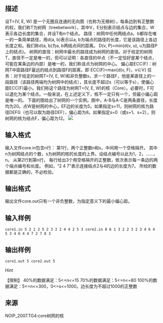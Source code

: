 ## 描述

设T=(V, E, W) 是一个无圈且连通的无向图（也称为无根树），每条边到有正整数的权，我们称T为树网（treebetwork），其中V，E分别表示结点与边的集合，W表示各边长度的集合，并设T有n个结点。 路径：树网中任何两结点a，b都存在唯一的一条简单路径，用d(a, b)表示以a, b为端点的路径的长度，它是该路径上各边长度之和。我们称d(a, b)为a, b两结点间的距离。 D(v, P)=min{d(v, u), u为路径P上的结点}。 树网的直径：树网中最长的路径成为树网的直径。对于给定的树网T，直径不一定是唯一的，但可以证明：各直径的中点（不一定恰好是某个结点，可能在某条边的内部）是唯一的，我们称该点为树网的中心。 偏心距ECC(F)：树网T中距路径F最远的结点到路径F的距离，即 ECC(F)=max{d(v, F)，v∈V} 任务：对于给定的树网T=(V, E, W)和非负整数s，求一个路径F，他是某直径上的一段路径（该路径两端均为树网中的结点），其长度不超过s（可以等于s），使偏心距ECC(F)最小。我们称这个路径为树网T=(V, E, W)的核（Core）。必要时，F可以退化为某个结点。一般来说，在上述定义下，核不一定只有一个，但最小偏心距是唯一的。 下面的图给出了树网的一个实例。图中，A-B与A-C是两条直径，长度均为20。点W是树网的中心，EF边的长度为5。如果指定s=11，则树网的核为路径DEFG（也可以取为路径DEF），偏心距为8。如果指定s=0（或s=1、s=2），则树网的核为结点F，偏心距为12。 <img border=0 src=http://60.191.162.158:8080/JudgeOnline/images/p1116.gif> 

## 输入格式

输入文件core.in包含n行： 第1行，两个正整数n和s，中间用一个空格隔开。 其中n为树网结点的个数，s为树网的核的长度的上界。设结点编号以此为1，2，……，n。 从第2行到第n行， 每行给出3个用空格隔开的正整数，依次表示每一条边的两个端点编号和长度。 例如，“2 4 7”表示连接结点2与4的边的长度为7。 所给的数据都是正确的，不必检验。 

## 输出格式

输出文件core.out只有一个非负整数，为指定意义下的最小偏心距。

## 输入样例

```plaintext
core1.in 5 2 1 2 5 2 3 2 2 4 4 2 5 3 core2.in 8 6 1 3 2 2 3 2 3 4 6 4 5 3 4 6 4 4 7 2 7 8 3 
```

## 输出样例

```plaintext
core1.out 5 core2.out 5 
```

Hint

【限制】 40%的数据满足：5<=n<=15 70%的数据满足：5<=n<=80 100%的数据满足：5<=n<=300，0<=s<=1000。边长度为不超过1000的正整数 

## 来源

NOIP_2007.TG4:core树网的核

